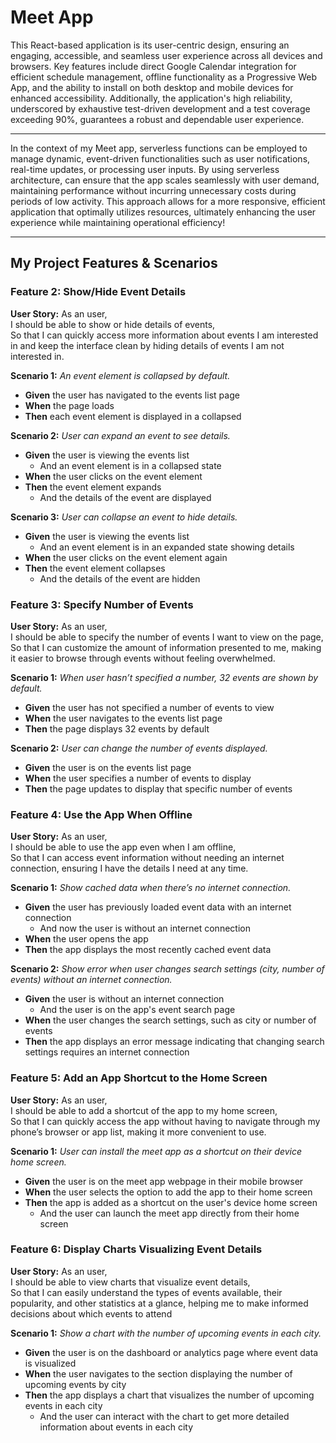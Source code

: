 # Meet App

This React-based application is its user-centric design, ensuring an engaging, accessible, and seamless user experience across all devices and browsers. Key features include direct Google Calendar integration for efficient schedule management, offline functionality as a Progressive Web App, and the ability to install on both desktop and mobile devices for enhanced accessibility. Additionally, the application's high reliability, underscored by exhaustive test-driven development and a test coverage exceeding 90%, guarantees a robust and dependable user experience.

---

In the context of my Meet app, serverless functions can be employed to manage dynamic, event-driven functionalities such as user notifications, real-time updates, or processing user inputs. By using serverless architecture, can ensure that the app scales seamlessly with user demand, maintaining performance without incurring unnecessary costs during periods of low activity. This approach allows for a more responsive, efficient application that optimally utilizes resources, ultimately enhancing the user experience while maintaining operational efficiency!

---

## My Project Features & Scenarios

### Feature 2: Show/Hide Event Details

**User Story:** As an user,  
I should be able to show or hide details of events,  
So that I can quickly access more information about events I am interested in and keep the interface clean by hiding details of events I am not interested in.

**Scenario 1:** _An event element is collapsed by default._

- **Given** the user has navigated to the events list page
- **When** the page loads
- **Then** each event element is displayed in a collapsed

**Scenario 2:** _User can expand an event to see details._

- **Given** the user is viewing the events list
  - And an event element is in a collapsed state
- **When** the user clicks on the event element
- **Then** the event element expands
  - And the details of the event are displayed

**Scenario 3:** _User can collapse an event to hide details._

- **Given** the user is viewing the events list
  - And an event element is in an expanded state showing details
- **When** the user clicks on the event element again
- **Then** the event element collapses
  - And the details of the event are hidden

### Feature 3: Specify Number of Events

**User Story:** As an user,  
I should be able to specify the number of events I want to view on the page,  
So that I can customize the amount of information presented to me, making it easier to browse through events without feeling overwhelmed.

**Scenario 1:** _When user hasn’t specified a number, 32 events are shown by default._

- **Given** the user has not specified a number of events to view
- **When** the user navigates to the events list page
- **Then** the page displays 32 events by default

**Scenario 2:** _User can change the number of events displayed._

- **Given** the user is on the events list page
- **When** the user specifies a number of events to display
- **Then** the page updates to display that specific number of events

### Feature 4: Use the App When Offline

**User Story:** As an user,  
I should be able to use the app even when I am offline,  
So that I can access event information without needing an internet connection, ensuring I have the details I need at any time.

**Scenario 1:** _Show cached data when there’s no internet connection._

- **Given** the user has previously loaded event data with an internet connection
  - And now the user is without an internet connection
- **When** the user opens the app
- **Then** the app displays the most recently cached event data

**Scenario 2:** _Show error when user changes search settings (city, number of events) without an internet connection._

- **Given** the user is without an internet connection
  - And the user is on the app's event search page
- **When** the user changes the search settings, such as city or number of events
- **Then** the app displays an error message indicating that changing search settings requires an internet connection

### Feature 5: Add an App Shortcut to the Home Screen

**User Story:** As an user,  
I should be able to add a shortcut of the app to my home screen,  
So that I can quickly access the app without having to navigate through my phone’s browser or app list, making it more convenient to use.

**Scenario 1:** _User can install the meet app as a shortcut on their device home screen._

- **Given** the user is on the meet app webpage in their mobile browser
- **When** the user selects the option to add the app to their home screen
- **Then** the app is added as a shortcut on the user's device home screen
  - And the user can launch the meet app directly from their home screen

### Feature 6: Display Charts Visualizing Event Details

**User Story:** As an user,  
I should be able to view charts that visualize event details,  
So that I can easily understand the types of events available, their popularity, and other statistics at a glance, helping me to make informed decisions about which events to attend

**Scenario 1:** _Show a chart with the number of upcoming events in each city._

- **Given** the user is on the dashboard or analytics page where event data is visualized
- **When** the user navigates to the section displaying the number of upcoming events by city
- **Then** the app displays a chart that visualizes the number of upcoming events in each city
  - And the user can interact with the chart to get more detailed information about events in each city

